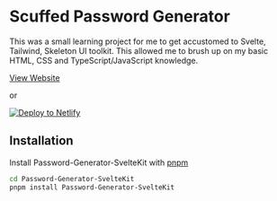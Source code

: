 # Scuffed Password Generator

This was a small learning project for me to get accustomed to Svelte, Tailwind, Skeleton UI toolkit. This allowed me to brush up on my basic HTML, CSS and TypeScript/JavaScript knowledge.

[View Website](https://main--fastidious-sherbet-6aa664.netlify.app/)

or

[![Deploy to Netlify](https://www.netlify.com/img/deploy/button.svg)](https://app.netlify.com/start/deploy?repository=https://github.com/CallMeSlinky/Password-Generator-SvelteKit)

## Installation

Install Password-Generator-SvelteKit with [pnpm](https://pnpm.io/)

```bash
cd Password-Generator-SvelteKit
pnpm install Password-Generator-SvelteKit
```
